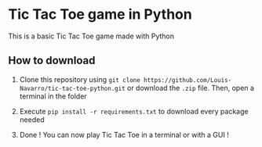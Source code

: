 # Tic Tac Toe game in Python

This is a basic Tic Tac Toe game made with Python

## How to download

1. Clone this repository using `git clone https://github.com/Louis-Navarro/tic-tac-toe-python.git` or download the `.zip` file. Then, open a terminal in the folder

2. Execute `pip install -r requirements.txt` to download every package needed

3. Done ! You can now play Tic Tac Toe in a terminal or with a GUI !
